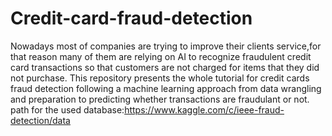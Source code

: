 # Credit-card-fraud-detection
Nowadays most of companies are trying to improve their clients service,for that reason many of them are relying on AI to recognize fraudulent credit card transactions so that customers are not charged for items that they did not purchase.
This repository presents the whole tutorial for credit cards fraud detection following a machine learning approach from data wrangling and preparation to predicting whether transactions are fraudulant or not.
path for the used database:https://www.kaggle.com/c/ieee-fraud-detection/data

